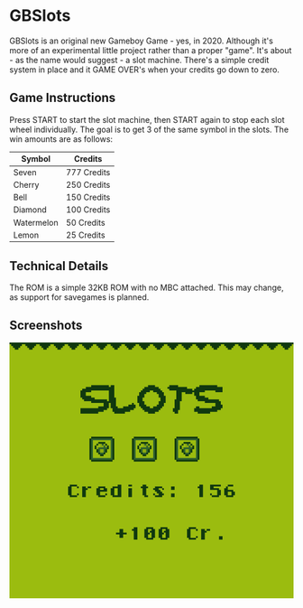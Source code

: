 # GBSlots

GBSlots is an original new Gameboy Game - yes, in 2020. Although it's more of an experimental little project rather than a proper "game". It's about - as the name would suggest - a slot machine. There's a simple credit system in place and it GAME OVER's when your credits go down to zero.

## Game Instructions

Press START to start the slot machine, then START again to stop each slot wheel individually. The goal is to get 3 of the same symbol in the slots. The win amounts are as follows:

| **Symbol** | **Credits** |
| ---------- | ----------- |
| Seven      | 777 Credits |
| Cherry     | 250 Credits |
| Bell       | 150 Credits |
| Diamond    | 100 Credits |
| Watermelon | 50 Credits  |
| Lemon      | 25 Credits  |

## Technical Details

The ROM is a simple 32KB ROM with no MBC attached. This may change, as support for savegames is planned.

## Screenshots

![Game Screenshot](.\Screenshots\sc1.png)